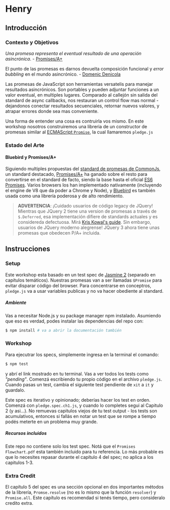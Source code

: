 # Henry

## Introducción

### Contexto y Objetivos

_Una promesa representa el eventual resultado de una operación asincrónica._ - [Promises/A+](https://promisesaplus.com/) 

El punto de las promesas es darnos devuelta composición funcional y _error bubbling_ en el mundo asincrónico. - [Domenic Denicola](https://blog.domenic.me/youre-missing-the-point-of-promises/)


Las promesas de JavaScript son herramientas versatelis para manejar resultados asincrónicos. Son portables y pueden adjuntar funciones a un valor eventual, en multiples lugares. Comparado al callejón sin salida del standard de async callbacks, nos restauran un control flow mas normal - dejandonos conectar resultados secuenciales, retornar nuevos valores, y atrapar errores donde sea mas conveniente. 

Una forma de entender una cosa es contruirla vos mismo. En este workshop nosotros construiremos una libreria de un constructor de promesas similar al [ECMAScript `Promise`](https://developer.mozilla.org/en-US/docs/Web/JavaScript/Reference/Global_Objects/Promise), la cual llamaremos `pledge.js`


### Estado del Arte

#### Bluebird y Promises/A+

Siguiendo multiples propuestas del [standard de promesas de CommonJs](http://wiki.commonjs.org/wiki/Promises), un standard destacado, [Promises/A+](https://www.promisejs.org/) ha ganado sobre el resto para convertirse en el standard de facto, siendo la base hasta el oficial [ES6 Promises](https://developer.mozilla.org/en-US/docs/Web/JavaScript/Reference/Global_Objects/Promise). Varios browsers los han implementado nativamente (incluyendo el engine de V8 que da poder a Chrome y Node), y [Bluebird](https://github.com/petkaantonov/bluebird) es también usada como una librería poderosa y de alto rendimiento.

> **ADVERTENCIA**: ¡Cuidado usuarios de código legacy de JQuery! Mientras que JQuery 2 tiene una version de promesas a través de `$.Deferred`, esa implementación difiere de standards actuales y es considereda defectuosa. Mirá [Kris Kowal's guide](https://github.com/kriskowal/q/wiki/Coming-from-jQuery). Sin embargo, usuarios de JQuery moderno alegrense! JQuery 3 ahora tiene unas promesas que obedecen P/A+ incluida. 

## Instrucciones 

### Setup

Este workshop esta basado en un test spec de [Jasmine 2](https://jasmine.github.io/2.5/introduction) (separado en capítulos temáticos). Nuestras promesas van a ser llamadas `$Promise` para evitar disparar código del browser. Para concentrarse en conceptros, `pledge.js` va a usar variables publicas y no va hacer obediente al standard.

##### Ambiente

Vas a necesitar Node.js y su package manager npm instalado. Asumiendo que eso es verdad, podes instalar las dependencias del repo con:

```sh
$ npm install # va a abrir la documentación también
```


### Workshop

Para ejecutrar los specs, simplemente ingresa en la terminal el comando:

```sh
$ npm test
```

y abrí el link mostrado en tu terminal. Vas a ver todos los tests como _"pending"_. Comenzá escribiendo tu propio código en el archivo `pledge.js`. Cuando pasas un test, cambia el siguiente test pendiente de `xit` a `it` y guardalo.

Este spec es iterativo y opinionado; deberías hacer los test en orden. Comenzá con `pledge.spec.ch1.js`, y cuando lo completes segui al Capitulo 2 (y asi...). No remuevas capitulos viejos de tu test output - los tests son acumulativos, entonces si fallás en notar un test que se rompe a tiempo podés meterte en un problema muy grande.   

##### Recursos incluidos

Este repo no contiene solo los test spec. Notá que el `Promises Flowchart.pdf` esta también incluido para tu referencia. Lo más probable es que lo necesites repasar durante el capítulo 4 del spec; no aplica a los capitulos 1-3.


### Extra Credit

El capítulo 5 del spec es una sección opcional en dos importantes métodos de la librería, `Promse.resolve` (no es lo mismo que la función `resolver`) y `Promise.all`. Este capítulo es recomendad si tenés tiempo, pero consideralo credito extra. 
